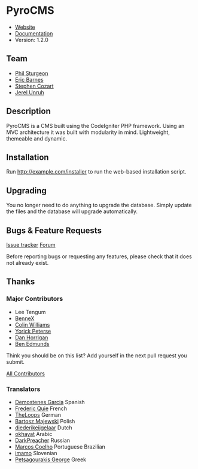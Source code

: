 # PyroCMS

* [Website](http://pyrocms.com/)
* [Documentation](http://pyrocms.com/documentation)
* Version: 1.2.0

## Team

* [Phil Sturgeon](http://philsturgeon.co.uk/)
* [Eric Barnes](http://ericlbarnes.com/)
* [Stephen Cozart](http://twitter.com/stephencozart)
* [Jerel Unruh](http://www.unruhdesigns.com/)

## Description

PyroCMS is a CMS built using the CodeIgniter PHP framework. Using an MVC architecture
it was built with modularity in mind. Lightweight, themeable and dynamic.


## Installation

Run http://example.com/installer to run the web-based installation script.


## Upgrading

You no longer need to do anything to upgrade the database. Simply update the files and the database will upgrade automatically.


## Bugs & Feature Requests

[Issue tracker](http://github.com/pyrocms/pyrocms/issues)
[Forum](http://www.pyrocms.com/forums)

Before reporting bugs or requesting any features, please check that it does not already exist.

## Thanks

### Major Contributors

* Lee Tengum
* [BenneX](http://github.com/BenneX)
* [Colin Williams](http://williamsconcepts.com/)
* [Yorick Peterse](http://www.yorickpeterse.com/)
* [Dan Horrigan](http://dhorrigan.com/)
* [Ben Edmunds](http://benedmunds.com/)

Think you should be on this list? Add yourself in the next pull request you submit.

[All Contributors](https://github.com/pyrocms/pyrocms/contributors)

### Translators

* [Demostenes Garcia](http://www.demogar.com/) Spanish
* [Frederic Quie](http://www.bleekom.org/) French
* [TheLoops](http://codeigniter.com/forums/member/62232/) German
* [Bartosz Majewski](http://404design.pl/) Polish
* [diederikeijgelaar](http://github.com/diederikeijgelaar) Dutch
* [okhayat](http://webymaster.com/) Arabic
* [DarkPreacher](http://darklab.ru) Russian
* [Marcos Coelho](http://marcoscoelho.com/) Portuguese Brazilian
* [imamo](http://www.imamo.si/) Slovenian
* [Petsagourakis George](https://github.com/petsagouris) Greek
